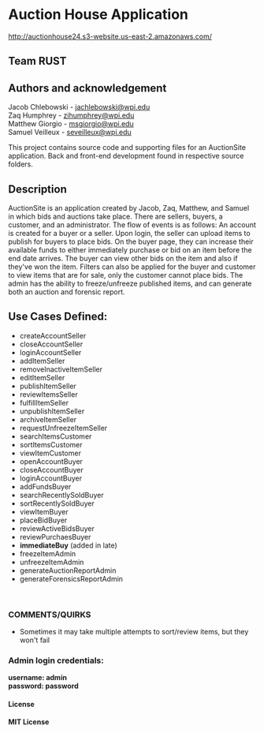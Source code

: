 # Auction House Application
http://auctionhouse24.s3-website.us-east-2.amazonaws.com/

## Team RUST

## Authors and acknowledgement
Jacob Chlebowski - jachlebowski@wpi.edu<br>
Zaq Humphrey - zihumphrey@wpi.edu<br>
Matthew Giorgio - msgiorgio@wpi.edu<br>
Samuel Veilleux - seveilleux@wpi.edu<br>

This project contains source code and supporting files for an AuctionSite application. Back and front-end development found in respective source folders.

## Description
AuctionSite is an application created by Jacob, Zaq, Matthew, and Samuel in which bids and auctions take place. There are sellers, buyers, a customer, and an administrator. The flow of events is as follows: An account is created for a buyer or a seller. Upon login, the seller can upload items to publish for buyers to place bids. On the buyer page, they can increase their available funds to either immediately purchase or bid on an item before the end date arrives. The buyer can view other bids on the item and also if they've won the item. Filters can also be applied for the buyer and customer to view items that are for sale, only the customer cannot place bids. The admin has the ability to freeze/unfreeze published items, and can generate both an auction and forensic report.

## Use Cases Defined:

* createAccountSeller
* closeAccountSeller
* loginAccountSeller
* addItemSeller
* removeInactiveItemSeller
* editItemSeller
* publishItemSeller
* reviewItemsSeller
* fulfillItemSeller
* unpublishItemSeller
* archiveItemSeller
* requestUnfreezeItemSeller
* searchItemsCustomer
* sortItemsCustomer
* viewItemCustomer
* openAccountBuyer
* closeAccountBuyer
* loginAccountBuyer
* addFundsBuyer
* searchRecentlySoldBuyer
* sortRecentlySoldBuyer
* viewItemBuyer
* placeBidBuyer
* reviewActiveBidsBuyer
* reviewPurchaesBuyer
* **immediateBuy** (added in late)
* freezeItemAdmin
* unfreezeItemAdmin
* generateAuctionReportAdmin
* generateForensicsReportAdmin

<br>

### COMMENTS/QUIRKS
- Sometimes it may take multiple attempts to sort/review items, but they won't fail

### Admin login credentials:<br>
<b>username: admin<br>
password: password <b>

#### License
MIT License
